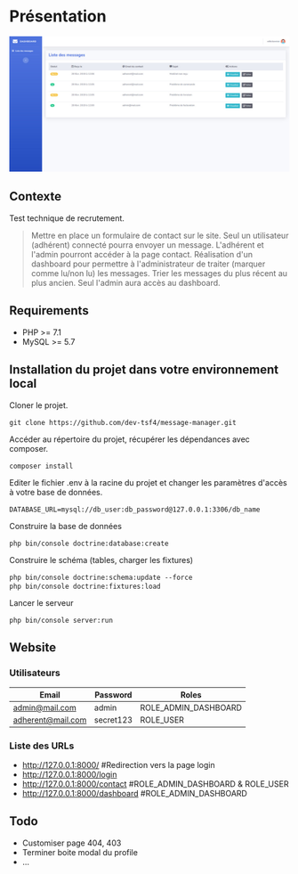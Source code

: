 # Présentation

![](doc/screenshot.jpg)

## Contexte

Test technique de recrutement.

> Mettre en place un formulaire de contact sur le site.
> Seul un utilisateur (adhérent) connecté pourra envoyer un message.
> L'adhérent et l'admin pourront accéder à la page contact.
> Réalisation d'un dashboard pour permettre à l'administrateur de traiter (marquer comme lu/non lu) les messages.
> Trier les messages du plus récent au plus ancien.
> Seul l'admin aura accès au dashboard.


## Requirements
* PHP >= 7.1
* MySQL >= 5.7

## Installation du projet dans votre environnement local
Cloner le projet.

```
git clone https://github.com/dev-tsf4/message-manager.git
```

Accéder au répertoire du projet, récupérer les dépendances avec composer.

```
composer install
```

Editer le fichier .env à la racine du projet et changer les paramètres d'accès à votre base de données. 

```
DATABASE_URL=mysql://db_user:db_password@127.0.0.1:3306/db_name
```
Construire la base de données
```
php bin/console doctrine:database:create
```
Construire le schéma (tables, charger les fixtures)
```
php bin/console doctrine:schema:update --force
php bin/console doctrine:fixtures:load
```
Lancer le serveur
```
php bin/console server:run
```

## Website

### Utilisateurs
  
| Email        | Password           | Roles  |
| --- |---| ---|
| admin@mail.com      | admin | ROLE_ADMIN_DASHBOARD |
| adherent@mail.com      | secret123      |   ROLE_USER |

### Liste des URLs

- http://127.0.0.1:8000/ #Redirection vers la page login
- http://127.0.0.1:8000/login 
- http://127.0.0.1:8000/contact #ROLE_ADMIN_DASHBOARD & ROLE_USER
- http://127.0.0.1:8000/dashboard #ROLE_ADMIN_DASHBOARD

## Todo

- Customiser page 404, 403
- Terminer boite modal du profile
- ...